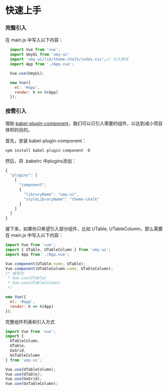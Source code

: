 # 快速上手

### 完整引入
在 main.js 中写入以下内容：

```javascript
  import Vue from 'vue';
  import UmyUi from 'umy-ui'
  import 'umy-ui/lib/theme-chalk/index.css';// 引入样式
  import App from './App.vue';

  Vue.use(UmyUi);

  new Vue({
    el: '#app',
    render: h => h(App)
  });
```
### 按需引入
借助 [babel-plugin-component](https://github.com/QingWei-Li/babel-plugin-component)，我们可以只引入需要的组件，以达到减小项目体积的目的。

首先，安装 babel-plugin-component：

```javascript
npm install babel-plugin-component -D
```

然后，将 .babelrc 中plugins添加：

```javascript
{
  "plugins": [
    [
      "component",
      {
        "libraryName": "umy-ui",
        "styleLibraryName": "theme-chalk"
      }
    ]
  ]
}
```

接下来，如果你只希望引入部分组件，比如 UTable, UTableColumn，那么需要在 main.js 中写入以下内容：

```javascript
import Vue from 'vue';
import { UTable, UTableColumn } from 'umy-ui';
import App from './App.vue';

Vue.component(UTable.name, UTable);
Vue.component(UTableColumn.name, UTableColumn);
/* 或写为
 * Vue.use(UTable)
 * Vue.use(UTableColumn)
 */

new Vue({
  el: '#app',
  render: h => h(App)
});
```

完整组件列表和引入方式

```javascript
import Vue from 'vue';
import {
  UTableColumn,
  UTable,
  UxGrid,
  UxTableColumn
} from 'umy-ui';

Vue.use(UTableColumn);
Vue.use(UTable);
Vue.use(UxGrid);
Vue.use(UxTableColumn);
```
